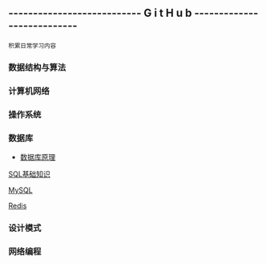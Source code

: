 ## --------------------------- G i t H u b ---------------------------

`积累日常学习内容`



### 数据结构与算法



### 计算机网络



### 操作系统



### 数据库

  - [数据库原理]()

  [SQL基础知识](https://github.com/song787/New-repository/blob/master/SQL.md)

  [MySQL]()

  [Redis]()

### 设计模式



### 网络编程




